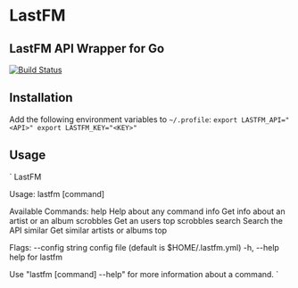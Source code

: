 # LastFM
## LastFM API Wrapper for Go 
[![Build Status](https://travis-ci.com/ptrkrlsrd/lastfm.svg?token=EC6EZTgzr1WN8mybj2yE&branch=master)](https://travis-ci.com/ptrkrlsrd/lastfm)

## Installation
Add the following environment variables to `~/.profile`:
`
export LASTFM_API="<API>"
export LASTFM_KEY="<KEY>"
`

## Usage
`
LastFM

Usage:
  lastfm [command]

Available Commands:
  help        Help about any command
  info        Get info about an artist or an album
  scrobbles   Get an users top scrobbles
  search      Search the API
  similar     Get similar artists or albums
  top         

Flags:
      --config string   config file (default is $HOME/.lastfm.yml)
  -h, --help            help for lastfm

Use "lastfm [command] --help" for more information about a command.
`
